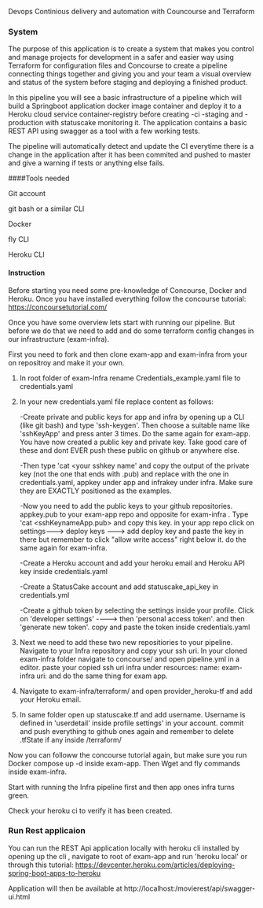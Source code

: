 Devops Continious delivery and automation with Councourse  and Terraform 




### System
The purpose of this application is to create a system that makes 
you control and manage projects for development in a safer and easier way 
using Terraform for configuration files and Concourse to create a pipeline 
connecting things together and giving you and your team a visual overview 
and status of the system before staging and deploying a finished product.
 
In this pipeline you will see a basic infrastructure of a pipeline which will 
build a Springboot application docker image container and deploy it to a 
Heroku cloud service container-registry before creating -ci -staging and -production 
with statuscake monitoring it. The application contains a basic REST API using swagger 
as a tool with a few working tests.

The pipeline will automatically detect and update the CI everytime there is a change in the application 
after it has been commited and pushed to master and give a warning if tests or anything else fails.


####Tools needed

Git account

git bash or a similar CLI

Docker

fly CLI

Heroku CLI


#### Instruction
Before starting you need some pre-knowledge of Concourse, Docker and Heroku.
Once  you have installed everything follow the concourse tutorial:
https://concoursetutorial.com/

Once you have some overview lets start with running our pipeline. 
But before we do that we need to add and do some terraform config changes in our infrastructure (exam-infra). 

First you need to fork and then clone exam-app and exam-infra from your on repositroy and make it your own. 

1. In root folder of exam-Infra rename Credentials_example.yaml file to 
credentials.yaml
2. In your new credentials.yaml file replace content as follows:
   
   -Create private and public keys for app and infra by opening up a CLI (like git bash) and
   type 'ssh-keygen'. Then choose a suitable name like 'sshKeyApp' and press anter 3 times. Do the same again for exam-app.
   You have now created a public key and private key. Take good care of these and dont EVER push these public on github or anywhere else.
   
   -Then type 'cat <your sshkey name' and copy the output of the private key (not the one that ends with .pub) and  replace with the one in  credentials.yaml,
    appkey under app and infrakey under infra. Make sure they are EXACTLY positioned as the examples. 
   
   -Now you need to add the public keys to your github repositories. appkey.pub to your exam-app repo and opposite for exam-infra . 
   Type 'cat <sshKeynameApp.pub>  and copy this key. in your app repo click on settings---> deploy keys ---> add deploy key and paste 
   the key in there but remember to click "allow write access" right below it.  do the same again for exam-infra.
  
   -Create a Heroku account and add your heroku email and Heroku API key inside credentials.yaml 

   -Create a StatusCake account and add statuscake_api_key in credentials.yml
   
   -Create a github token by selecting the settings inside your profile. Click on 'developer settings' ----> then 'personal access token'. 
   and then 'generate new token'. copy and paste the token inside credentials.yaml

3.  Next we need to add these two new repositiories to your pipeline.
    Navigate to your Infra repository and copy your ssh uri. In your cloned exam-infra folder navigate 
    to concourse/ and open pipeline.yml in a editor. paste your copied ssh uri infra under resources:  name: exam-infra  uri: <your uri here> and do the same thing for 
    exam app.
    
4. Navigate to exam-infra/terraform/ and open provider_heroku-tf and add your Heroku email.

5. In same folder open up statuscake.tf and add username. Username is defined in 'userdetail' inside profile settings' 
in your account. commit and push everything to github ones again and remember to delete .tfState if any inside /terraform/

Now you can followw the concourse tutorial again, but make sure you run Docker compose up -d inside exam-app. Then Wget and fly commands inside exam-infra.
 
Start with running the Infra pipeline first and then app  ones infra turns green.

Check your heroku ci to verify it has been created.


### Run Rest applicaion
You can run the REST Api application locally with heroku cli installed by opening up the cli , navigate to root of exam-app and run 'heroku local'
or through this tutorial: https://devcenter.heroku.com/articles/deploying-spring-boot-apps-to-heroku

Application will then be available at http://localhost:<portnumber>/movierest/api/swagger-ui.html
